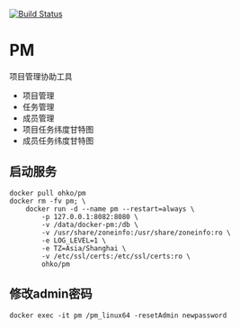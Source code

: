 [![Build Status](https://drone-github.cdeyun.com/api/badges/ohko/pm/status.svg)](https://drone-github.cdeyun.com/ohko/pm)

# PM

项目管理协助工具

- 项目管理
- 任务管理
- 成员管理
- 项目任务纬度甘特图
- 成员任务纬度甘特图

## 启动服务
```shell
docker pull ohko/pm
docker rm -fv pm; \
	docker run -d --name pm --restart=always \
		-p 127.0.0.1:8082:8080 \
		-v /data/docker-pm:/db \
		-v /usr/share/zoneinfo:/usr/share/zoneinfo:ro \
		-e LOG_LEVEL=1 \
		-e TZ=Asia/Shanghai \
		-v /etc/ssl/certs:/etc/ssl/certs:ro \
		ohko/pm
```

## 修改admin密码
```shell
docker exec -it pm /pm_linux64 -resetAdmin newpassword
```